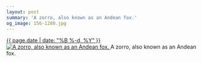 ```yaml
---
layout: post
summary: 'A zorro, also known as an Andean fox.'
og_image: 156-1280.jpg
---
```


<p>
 <time>
  <a href="/156">
   {{ page.date | date: "%B %-d, %Y" }}
  </a>
 </time>
 <a href="/156">
  <img alt="A zorro, also known as an Andean fox." sizes="(min-width: 700px) 50vw, calc(100vw - 2rem)" src="{{ site.assets_url }}/156-640.jpg" srcset="{{ site.assets_url }}/156-1280.jpg 1280w, {{ site.assets_url }}/156-960.jpg 960w, {{ site.assets_url }}/156-640.jpg 640w, {{ site.assets_url }}/156-320.jpg 320w"/>
 </a>
 <span>
  A zorro, also known as an Andean fox.
 </span>
</p>
